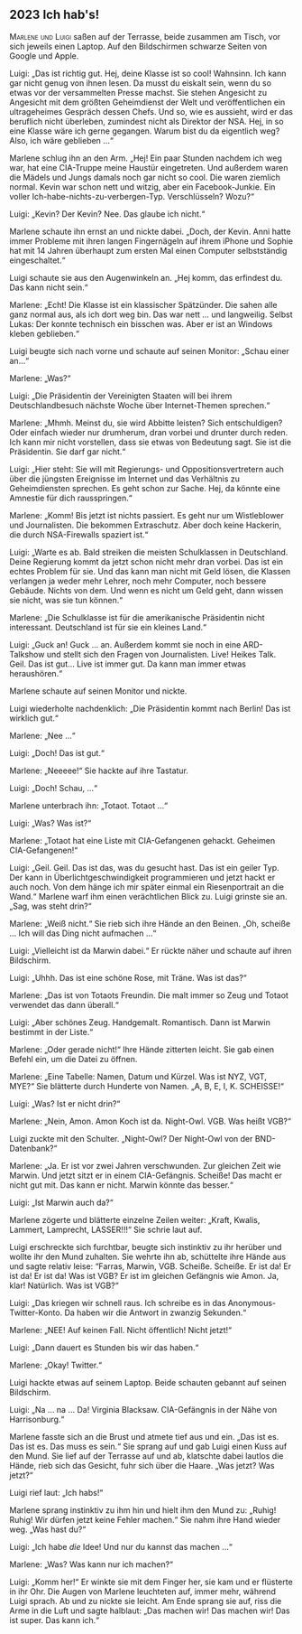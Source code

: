 ## **2023** Ich hab's!

<span style="font-variant:small-caps;">Marlene und Luigi</span> saßen auf der Terrasse, beide zusammen am Tisch, vor sich jeweils einen Laptop.
Auf den Bildschirmen schwarze Seiten von Google und Apple.

Luigi: „Das ist richtig gut.
Hej, deine Klasse ist so cool!
Wahnsinn.
Ich kann gar nicht genug von ihnen lesen.
Da musst du eiskalt sein, wenn du so etwas vor der versammelten Presse machst.
Sie stehen Angesicht zu Angesicht mit dem größten Geheimdienst der Welt und veröffentlichen ein ultrageheimes Gespräch dessen Chefs.
Und so, wie es aussieht, wird er das beruflich nicht überleben, zumindest nicht als Direktor der NSA.
Hej, in so eine Klasse wäre ich gerne gegangen.
Warum bist du da eigentlich weg?
Also, ich wäre geblieben ...“

Marlene schlug ihn an den Arm.
„Hej!
Ein paar Stunden nachdem ich weg war, hat eine CIA-Truppe meine Haustür eingetreten.
Und außerdem waren die Mädels und Jungs damals noch gar nicht so cool.
Die waren ziemlich normal.
Kevin war schon nett und witzig, aber ein Facebook-Junkie.
Ein voller Ich-habe-nichts-zu-verbergen-Typ.
Verschlüsseln?
Wozu?“

Luigi: „Kevin?
Der Kevin?
Nee.
Das glaube ich nicht.“

Marlene schaute ihn ernst an und nickte dabei.
„Doch, der Kevin.
Anni hatte immer Probleme mit ihren langen Fingernägeln auf ihrem iPhone und Sophie hat mit 14 Jahren überhaupt zum ersten Mal einen Computer selbstständig eingeschaltet.“

Luigi schaute sie aus den Augenwinkeln an.
„Hej komm, das erfindest du.
Das kann nicht sein.“

Marlene: „Echt!
Die Klasse ist ein klassischer Spätzünder.
Die sahen alle ganz normal aus, als ich dort weg bin.
Das war nett … und langweilig.
Selbst Lukas: Der konnte technisch ein bisschen was.
Aber er ist an Windows kleben geblieben.“

Luigi beugte sich nach vorne und schaute auf seinen Monitor: „Schau einer an...“

Marlene: „Was?“

Luigi: „Die Präsidentin der Vereinigten Staaten will bei ihrem Deutschlandbesuch nächste Woche über Internet-Themen sprechen.“

Marlene: „Mhmh. Meinst du, sie wird Abbitte leisten?
Sich entschuldigen?
Oder einfach wieder nur drumherum, dran vorbei und drunter durch reden.
Ich kann mir nicht vorstellen, dass sie etwas von Bedeutung sagt.
Sie ist die Präsidentin.
Sie darf gar nicht.“

Luigi: „Hier steht: Sie will mit Regierungs- und Oppositionsvertretern auch über die jüngsten Ereignisse im Internet und das Verhältnis zu Geheimdiensten sprechen.
Es geht schon zur Sache.
Hej, da könnte eine Amnestie für dich rausspringen.“

Marlene: „Komm!
Bis jetzt ist nichts passiert.
Es geht nur um Wistleblower und Journalisten.
Die bekommen Extraschutz.
Aber doch keine Hackerin, die durch NSA-Firewalls spaziert ist.“

Luigi: „Warte es ab.
Bald streiken die meisten Schulklassen in Deutschland.
Deine Regierung kommt da jetzt schon nicht mehr dran vorbei.
Das ist ein echtes Problem für sie.
Und das kann man nicht mit Geld lösen, die Klassen verlangen ja weder mehr Lehrer, noch mehr Computer, noch bessere Gebäude.
Nichts von dem.
Und wenn es nicht um Geld geht, dann wissen sie nicht, was sie tun können.“

Marlene: „Die Schulklasse ist für die amerikanische Präsidentin nicht interessant.
Deutschland ist für sie ein kleines Land.“

Luigi: „Guck an! Guck ... an.
Außerdem kommt sie noch in eine ARD-Talkshow und stellt sich den Fragen von Journalisten.
Live!
Heikes Talk.
Geil.
Das ist gut...
Live ist immer gut.
Da kann man immer etwas heraushören.“

Marlene schaute auf seinen Monitor und nickte.

Luigi wiederholte nachdenklich: „Die Präsidentin kommt nach Berlin!
Das ist wirklich gut.“

Marlene: „Nee ...“

Luigi: „Doch!
Das ist gut.“

Marlene: „Neeeee!“ Sie hackte auf ihre Tastatur.

Luigi: „Doch!
Schau, ...“

Marlene unterbrach ihn: „Totaot.
Totaot ...“

Luigi: „Was?
Was ist?“

Marlene: „Totaot hat eine Liste mit CIA-Gefangenen gehackt.
Geheimen CIA-Gefangenen!“

Luigi: „Geil. Geil.
Das ist das, was du gesucht hast.
Das ist ein geiler Typ.
Der kann in Überlichtgeschwindigkeit programmieren und jetzt hackt er auch noch.
Von dem hänge ich mir später einmal ein Riesenportrait an die Wand.“ Marlene warf ihm einen verächtlichen Blick zu.
Luigi grinste sie an.
„Sag, was steht drin?“

Marlene: „Weiß nicht.“ Sie rieb sich ihre Hände an den Beinen.
„Oh, scheiße ...
Ich will das Ding nicht aufmachen ...“

Luigi: „Vielleicht ist da Marwin dabei.“ Er rückte näher und schaute auf ihren Bildschirm.

Luigi: „Uhhh.
Das ist eine schöne Rose, mit Träne.
Was ist das?“

Marlene: „Das ist von Totaots Freundin.
Die malt immer so Zeug und Totaot verwendet das dann überall.“

Luigi: „Aber schönes Zeug.
Handgemalt.
Romantisch.
Dann ist Marwin bestimmt in der Liste.“

Marlene: „Oder gerade nicht!“ Ihre Hände zitterten leicht.
Sie gab einen Befehl ein, um die Datei zu öffnen.

Marlene: „Eine Tabelle: Namen, Datum und Kürzel.
Was ist NYZ, VGT, MYE?“ Sie blätterte durch Hunderte von Namen.
„A, B, E, I, K.
SCHEISSE!“

Luigi: „Was?
Ist er nicht drin?“

Marlene: „Nein, Amon.
Amon Koch ist da.
Night-Owl.
VGB.
Was heißt VGB?“

Luigi zuckte mit den Schulter.
„Night-Owl?
Der Night-Owl von der BND-Datenbank?“

Marlene: „Ja.
Er ist vor zwei Jahren verschwunden.
Zur gleichen Zeit wie Marwin.
Und jetzt sitzt er in einem CIA-Gefängnis.
Scheiße!
Das macht er nicht gut mit.
Das kann er nicht.
Marwin könnte das besser.“

Luigi: „Ist Marwin auch da?“

Marlene zögerte und blätterte einzelne Zeilen weiter: „Kraft, Kwalis, Lammert, Lamprecht, LASSER!!!“ Sie schrie laut auf.

Luigi erschreckte sich furchtbar, beugte sich instinktiv zu ihr herüber und wollte ihr den Mund zuhalten.
Sie wehrte ihn ab, schüttelte ihre Hände aus und sagte relativ leise: “Farras, Marwin, VGB.
Scheiße.
Scheiße.
Er ist da!
Er ist da!
Er ist da!
Was ist VGB?
Er ist im gleichen Gefängnis wie Amon.
Ja, klar!
Natürlich.
Was ist VGB?“

Luigi: „Das kriegen wir schnell raus.
Ich schreibe es in das Anonymous-Twitter-Konto.
Da haben wir die Antwort in zwanzig Sekunden.“

Marlene: „NEE!
Auf keinen Fall.
Nicht öffentlich!
Nicht jetzt!“

Luigi: „Dann dauert es Stunden bis wir das haben.“

Marlene: „Okay!
Twitter.“

Luigi hackte etwas auf seinem Laptop.
Beide schauten gebannt auf seinen Bildschirm.

Luigi: „Na … na … Da!
Virginia Blacksaw.
CIA-Gefängnis in der Nähe von Harrisonburg.“

Marlene fasste sich an die Brust und atmete tief aus und ein.
„Das ist es.
Das ist es.
Das muss es sein.“ Sie sprang auf und gab Luigi einen Kuss auf den Mund.
Sie lief auf der Terrasse auf und ab, klatschte dabei lautlos die Hände, rieb sich das Gesicht, fuhr sich über die Haare.
„Was jetzt?
Was jetzt?“

Luigi rief laut: „Ich habs!“

Marlene sprang instinktiv zu ihm hin und hielt ihm den Mund zu: „Ruhig!
Ruhig!
Wir dürfen jetzt keine Fehler machen.“ Sie nahm ihre Hand wieder weg.
„Was hast du?“

Luigi: „Ich habe _die_ Idee!
Und nur du kannst das machen ...“

Marlene: „Was?
Was kann nur ich machen?“

Luigi: „Komm her!“ Er winkte sie mit dem Finger her, sie kam und er flüsterte in ihr Ohr.
Die Augen von Marlene leuchteten auf, immer mehr, während Luigi sprach.
Ab und zu nickte sie leicht.
Am Ende sprang sie auf, riss die Arme in die Luft und sagte halblaut: „Das machen wir!
Das machen wir!
Das ist super.
Das kann ich.“
